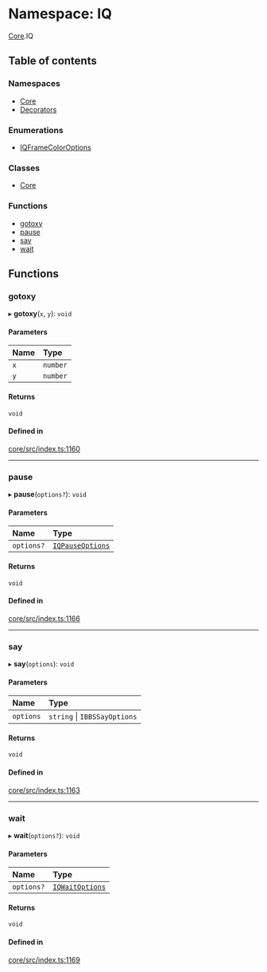 # Namespace: IQ

[Core](Core.md).IQ

## Table of contents

### Namespaces

- [Core](Core.IQ.Core.md)
- [Decorators](Core.IQ.Decorators.md)

### Enumerations

- [IQFrameColorOptions](../enums/Core.IQ.IQFrameColorOptions.md)

### Classes

- [Core](../classes/Core.IQ.Core-1.md)

### Functions

- [gotoxy](Core.IQ.md#gotoxy)
- [pause](Core.IQ.md#pause)
- [say](Core.IQ.md#say)
- [wait](Core.IQ.md#wait)

## Functions

### gotoxy

▸ **gotoxy**(`x`, `y`): `void`

#### Parameters

| Name | Type |
| :------ | :------ |
| `x` | `number` |
| `y` | `number` |

#### Returns

`void`

#### Defined in

[core/src/index.ts:1160](https://github.com/iniquitybbs/iniquity/blob/722e6ba/packages/core/src/index.ts#L1160)

___

### pause

▸ **pause**(`options?`): `void`

#### Parameters

| Name | Type |
| :------ | :------ |
| `options?` | [`IQPauseOptions`](../interfaces/Core.IQPauseOptions.md) |

#### Returns

`void`

#### Defined in

[core/src/index.ts:1166](https://github.com/iniquitybbs/iniquity/blob/722e6ba/packages/core/src/index.ts#L1166)

___

### say

▸ **say**(`options`): `void`

#### Parameters

| Name | Type |
| :------ | :------ |
| `options` | `string` \| `IBBSSayOptions` |

#### Returns

`void`

#### Defined in

[core/src/index.ts:1163](https://github.com/iniquitybbs/iniquity/blob/722e6ba/packages/core/src/index.ts#L1163)

___

### wait

▸ **wait**(`options?`): `void`

#### Parameters

| Name | Type |
| :------ | :------ |
| `options?` | [`IQWaitOptions`](../interfaces/Core.IQWaitOptions.md) |

#### Returns

`void`

#### Defined in

[core/src/index.ts:1169](https://github.com/iniquitybbs/iniquity/blob/722e6ba/packages/core/src/index.ts#L1169)
